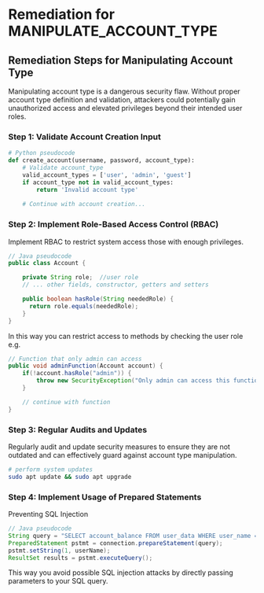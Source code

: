 # Remediation for MANIPULATE_ACCOUNT_TYPE

## Remediation Steps for Manipulating Account Type

Manipulating account type is a dangerous security flaw. Without proper account type definition and validation, attackers could potentially gain unauthorized access and elevated privileges beyond their intended user roles.

### Step 1: Validate Account Creation Input
```python
# Python pseudocode
def create_account(username, password, account_type):
    # Validate account_type
    valid_account_types = ['user', 'admin', 'guest']
    if account_type not in valid_account_types:
        return 'Invalid account type'
    
    # Continue with account creation...
```
### Step 2: Implement Role-Based Access Control (RBAC)
Implement RBAC to restrict system access those with enough privileges.

```java
// Java pseudocode
public class Account { 

    private String role;  //user role
    // ... other fields, constructor, getters and setters

    public boolean hasRole(String neededRole) {
      return role.equals(neededRole);
    }
}
```

In this way you can restrict access to methods by checking the user role e.g.

```java
// Function that only admin can access
public void adminFunction(Account account) {
    if(!account.hasRole("admin")) {
        throw new SecurityException("Only admin can access this function");
    }

    // continue with function
} 
```
### Step 3: Regular Audits and Updates
Regularly audit and update security measures to ensure they are not outdated and can effectively guard against account type manipulation.

```bash
# perform system updates
sudo apt update && sudo apt upgrade
```

### Step 4: Implement Usage of Prepared Statements
Preventing SQL Injection

```java
// Java pseudocode
String query = "SELECT account_balance FROM user_data WHERE user_name = ? ";
PreparedStatement pstmt = connection.prepareStatement(query);
pstmt.setString(1, userName);
ResultSet results = pstmt.executeQuery();
```

This way you avoid possible SQL injection attacks by directly passing parameters to your SQL query.
